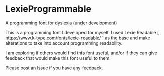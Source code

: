 # LexieProgrammable
A programming font for dyslexia (under development) 

This is a programming font I developed for myself. I used Lexie Readable [ https://www.k-type.com/fonts/lexie-readable/ ] as the base and make alterations to take into account programming readability. 

I am exploring if others would find this font useful, and/or if they can give feedback that would make this font useful to them. 

Please post an Issue if you have any feedback. 
